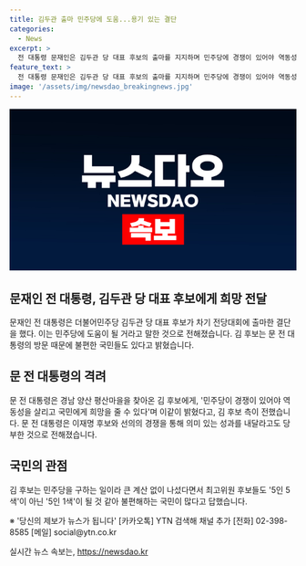 ```yaml
---
title: 김두관 출마 민주당에 도움...용기 있는 결단
categories:
  - News
excerpt: >
  전 대통령 문재인은 김두관 당 대표 후보의 출마를 지지하며 민주당에 경쟁이 있어야 역동성을 살리고 국민에게 희망을 줄 수 있다고 전했습니다. 또한, 이재명 후보와의 선의의 경쟁으로 의미 있는 성과를 얻기를 당부했습니다. 김 후보는 민주당을 구하는 일이라며 최고위원 후보들의 다양성을 지지하는 국민들도 있음을 언급했습니다.
feature_text: >
  전 대통령 문재인은 김두관 당 대표 후보의 출마를 지지하며 민주당에 경쟁이 있어야 역동성을 살리고 국민에게 희망을 줄 수 있다고 전했습니다. 또한, 이재명 후보와의 선의의 경쟁으로 의미 있는 성과를 얻기를 당부했습니다. 김 후보는 민주당을 구하는 일이라며 최고위원 후보들의 다양성을 지지하는 국민들도 있음을 언급했습니다.
image: '/assets/img/newsdao_breakingnews.jpg'
---
```


<p><img src="/assets/img/newsdao_breakingnews.jpg" alt="bookingtag 속보" /></p>

<h2 data-ke-size="size26"><b>문재인 전 대통령, 김두관 당 대표 후보에게 희망 전달</b></h2>

<p data-ke-size="size16"></p>

<p>문재인 전 대통령은 더불어민주당 김두관 당 대표 후보가 차기 전당대회에 출마한 결단을 했다. 이는 민주당에 도움이 될 거라고 말한 것으로 전해졌습니다. 김 후보는 문 전 대통령의 방문 때문에 불편한 국민들도 있다고 밝혔습니다.</p>

<h2 data-ke-size="size24"><b>문 전 대통령의 격려</b></h2>

<p data-ke-size="size16">문 전 대통령은 경남 양산 평산마을을 찾아온 김 후보에게, '민주당이 경쟁이 있어야 역동성을 살리고 국민에게 희망을 줄 수 있다'며 이같이 밝혔다고, 김 후보 측이 전했습니다. 문 전 대통령은 이재명 후보와 선의의 경쟁을 통해 의미 있는 성과를 내달라고도 당부한 것으로 전해졌습니다.</p>

<h2 data-ke-size="size24"><b>국민의 관점</b></h2>

<p data-ke-size="size16">김 후보는 민주당을 구하는 일이라 큰 계산 없이 나섰다면서 최고위원 후보들도 '5인 5색'이 아닌 '5인 1색'이 될 것 같아 불편해하는 국민이 많다고 답했습니다.</p>

<p data-ke-size="size16"></p>

<p data-ke-size="size16">※ '당신의 제보가 뉴스가 됩니다' [카카오톡] YTN 검색해 채널 추가 [전화] 02-398-8585 [메일] social@ytn.co.kr</p>
실시간 뉴스 속보는, <a href="https://newsdao.kr" rel="dofollow">https://newsdao.kr</a>


